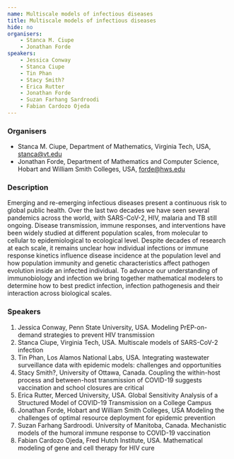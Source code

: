 ```yaml
---
name: Multiscale models of infectious diseases
title: Multiscale models of infectious diseases
hide: no
organisers:
    - Stanca M. Ciupe
    - Jonathan Forde
speakers:
    - Jessica Conway
    - Stanca Ciupe
    - Tin Phan
    - Stacy Smith?
    - Erica Rutter
    - Jonathan Forde
    - Suzan Farhang Sardroodi
    - Fabian Cardozo Ojeda
---
```

### Organisers

- Stanca M. Ciupe, Department of Mathematics, Virginia Tech, USA, stanca@vt.edu
- Jonathan Forde, Department of Mathematics and Computer Science, Hobart and William Smith Colleges, USA, forde@hws.edu

<h3 class="font-weight-light mb-3">Description</h3>

Emerging and re-emerging infectious diseases present a continuous risk to global public health. Over the last two decades we have seen several pandemics across the world, with SARS-CoV-2, HIV, malaria and TB still ongoing. Disease transmission, immune responses, and interventions have been widely studied at different population scales, from molecular to cellular to epidemiological to ecological level. Despite decades of research at each scale, it remains unclear how individual infections or immune response kinetics influence disease incidence at the population level and how population immunity and genetic characteristics affect pathogen evolution inside an infected individual. To advance our understanding of immunobiology and infection we bring together mathematical modelers to determine how to best predict infection, infection pathogenesis and their interaction across biological scales.

### Speakers

1. Jessica Conway, Penn State University, USA. Modeling PrEP-on-demand strategies to prevent HIV transmission
2. Stanca Ciupe, Virginia Tech, USA. Multiscale models of SARS-CoV-2 infection
3. Tin Phan, Los Alamos National Labs, USA. Integrating wastewater surveillance data with epidemic models: challenges and opportunities
4. Stacy Smith?, University of Ottawa, Canada. Coupling the within-host process and between-host transmission of COVID-19 suggests vaccination and school closures are critical
5. Erica Rutter, Merced University, USA. Global Sensitivity Analysis of a Structured Model of COVID-19 Transmission on a College Campus
6. Jonathan Forde, Hobart and William Smith Colleges, USA Modeling the challenges of optimal resource deployment for epidemic prevention
7. Suzan Farhang Sardroodi. University of Manitoba, Canada.
 Mechanistic models of the humoral immune response to COVID-19 vaccination
8. Fabian Cardozo Ojeda, Fred Hutch Institute, USA. Mathematical modeling of gene and cell therapy for HIV cure
